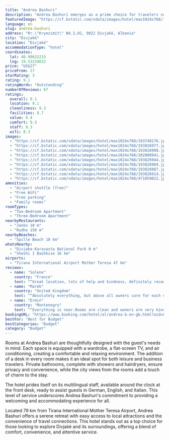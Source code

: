 ```yaml
---
title: "Andrea Bashuri"
description: "Andrea Bashuri emerges as a prime choice for travelers seeking comfort and convenience in Divjakë, located just 43 km from the iconic Rock of Kavaje."
featuredImage: "https://cf.bstatic.com/xdata/images/hotel/max1024x768/193740176.jpg?k=ad1b48c286585d06a40078ef07daab38883c50adc25e1df424c900279689ac07&o=&hp=1"
language: en
slug: andrea-bashuri
address: "Rr.\"Kryezimit\" Nd.2,H2, 9022 Divjakë, Albania"
city: "Divjakë"
location: "Divjakë"
accommodationType: "hotel"
coordinates:
  lat: 40.99632215
  lng: 19.53234632
price: "US$27"
priceFrom: 27
starRating: 3
rating: 9.1
ratingWords: "Outstanding"
numberOfReviews: 67
ratings:
  overall: 9.1
  location: 9.1
  cleanliness: 9.3
  facilities: 8.7
  value: 9.4
  comfort: 9.3
  staff: 9.3
  wifi: 8.3
images:
  - "https://cf.bstatic.com/xdata/images/hotel/max1024x768/193740176.jpg?k=ad1b48c286585d06a40078ef07daab38883c50adc25e1df424c900279689ac07&o=&hp=1"
  - "https://cf.bstatic.com/xdata/images/hotel/max1024x768/193826977.jpg?k=62423f057ca43a7c8681daf141555a41d524b4b0094b534935f9af7c52d45730&o=&hp=1"
  - "https://cf.bstatic.com/xdata/images/hotel/max1024x768/193826908.jpg?k=5ccea4317ae010c732fbee6ac87e2d21997a747db9a0f9e51a414c6a2a2d7f5c&o=&hp=1"
  - "https://cf.bstatic.com/xdata/images/hotel/max1024x768/202008941.jpg?k=96dd968dbe8b2d166c8a919b506e1643f8a95f9f150731e56cce568720551b0b&o=&hp=1"
  - "https://cf.bstatic.com/xdata/images/hotel/max1024x768/193826944.jpg?k=05f44a9752f0887aa70dcea7682dd257c50a7c7d11e04f826193559e102e6242&o=&hp=1"
  - "https://cf.bstatic.com/xdata/images/hotel/max1024x768/193826904.jpg?k=0313865d27facba8cacbf3f568184a1202db876b4af0c24482111e16828e1535&o=&hp=1"
  - "https://cf.bstatic.com/xdata/images/hotel/max1024x768/193826987.jpg?k=95d6c4928412493e58d8a22728991de705f41366f843c0b5868e516f1d2c5bc0&o=&hp=1"
  - "https://cf.bstatic.com/xdata/images/hotel/max1024x768/193826914.jpg?k=c59fd50c2025ae06258e8ef7bdc0cc25de96c0a1ece6650bb25278ffa001038d&o=&hp=1"
  - "https://cf.bstatic.com/xdata/images/hotel/max1024x768/471859022.jpg?k=c2b0d2bb0f437b82eec68e6d6bc65fd442b288435b35c3042dd1ff85b843ae7b&o=&hp=1"
amenities:
  - "Airport shuttle (free)"
  - "Free WiFi"
  - "Free parking"
  - "Family rooms"
roomTypes:
  - "Two-Bedroom Apartment"
  - "Three-Bedroom Apartment"
nearbyRestaurants:
  - "Janko 10 m"
  - "Rudho 150 m"
nearbyBeaches:
  - "Spille Beach 10 km"
whatsNearby:
  - "Divjake-Karavasta National Park 0 m"
  - "Sheshi I Bashkise 16 km"
airports:
  - "Tirana International Airport Mother Teresa 47 km"
reviews:
  - name: "Solene"
    country: "France"
    text: "“Great location, lots of help and kindness, definitely recommend the place !”"
  - name: "Marek"
    country: "United Kingdom"
    text: "“Absolutely everything, but above all owners care for each customer. I felt like at friends home. I have been over 3h late and could not contact hotel as my phone had problems nevertheless owner and his son were very accommodating and took me to...”"
  - name: "Ermin"
    country: "Montenegro"
    text: "“Everything is near.Rooms are clean and owners are very kind.Air condition is very good.”"
bookingURL: "https://www.booking.com/hotel/al/andrea-b.en-gb.html?aid=8035640"
bestFor: "Best for Budget"
bestCategories: "Budget"
category: "Budget"
---
```


Rooms at Andrea Bashuri are thoughtfully designed with the guest's needs in mind. Each space is equipped with a wardrobe, a flat-screen TV, and air conditioning, creating a comfortable and relaxing environment. The addition of a desk in every room makes it an ideal spot for both leisure and business travelers. Private bathrooms, complete with showers and hairdryers, ensure privacy and convenience, while the city views from the rooms add a touch of charm to the stay.

The hotel prides itself on its multilingual staff, available around the clock at the front desk, ready to assist guests in German, English, and Italian. This level of service underscores Andrea Bashuri's commitment to providing a welcoming and accommodating experience for all.

Located 79 km from Tirana International Mother Teresa Airport, Andrea Bashuri offers a serene retreat with easy access to local attractions and the convenience of travel connections. This hotel stands out as a top choice for those looking to explore Divjakë and its surroundings, offering a blend of comfort, convenience, and attentive service.